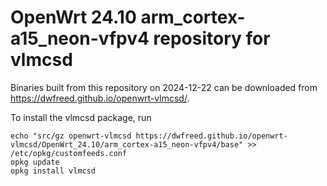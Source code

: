 OpenWrt 24.10 arm_cortex-a15_neon-vfpv4 repository for vlmcsd
========

Binaries built from this repository on 2024-12-22 can be downloaded from <https://dwfreed.github.io/openwrt-vlmcsd/>.

To install the vlmcsd package, run

```
echo "src/gz openwrt-vlmcsd https://dwfreed.github.io/openwrt-vlmcsd/OpenWrt_24.10/arm_cortex-a15_neon-vfpv4/base" >> /etc/opkg/customfeeds.conf
opkg update
opkg install vlmcsd
```
